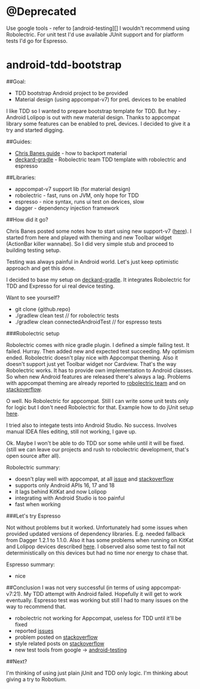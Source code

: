 # @Deprecated

Use google tools - refer to [android-testing][]
I wouldn't recommend using Robolectric. For unit test I'd use available JUnit support and for platform tests I'd go for Espresso.

android-tdd-bootstrap
=====================
##Goal:

 - TDD bootstrap Android project to be provided
 - Material design (using appcompat-v7) for preL devices to be enabled

I like TDD so I wanted to prepare bootstrap template for TDD.
But hey - Android Lolipop is out with new material design.
Thanks to appcompat library some features can be enabled to preL devices.
I decided to give it a try and started digging.

##Guides:

 - [Chris Banes guide][1] - how to backport material
 - [deckard-gradle][2] - Robolectric team TDD template with robolectric and espresso

##Libraries:

 - appcompat-v7 support lib (for material design)
 - robolectric - fast, runs on JVM, only hope for TDD
 - espresso - nice syntax, runs ui test on devices, slow
 - dagger - dependency injection framework

##How did it go?

Chris Banes posted some notes how to start using new support-v7 ([here][1]).
I started from here and played with theming and new Toolbar widget (ActionBar killer wannabe).
So I did very simple stub and proceed to building testing setup.

Testing was always painful in Android world. Let's just keep optimistic approach and get this done.

I decided to base my setup on [deckard-gradle][2].
It integrates Robolectric for TDD and Expresso for ui real device testing.

Want to see yourself?

 - git clone {github.repo}
 - ./gradlew clean test // for robolectric tests
 - ./gradlew clean connectedAndroidTest // for espresso tests

###Robolectric setup

Robolectric comes with nice gradle plugin.
I defined a simple failing test. It failed. Hurray.
Then added new and expected test succeeding.
My optimism ended.
Robolectric doesn't play nice with Appcompat theming.
Also it doesn't support just yet Toolbar widget nor Cardview.
That's the way Robolectric works.
It has to provide own implementation to Android classes.
So when new Android features are released there's always a lag.
Problems with appcompat theming are already reported to [robolectric team][3] and on [stackoverflow][4].

O well. No Robolectric for appcompat.
Still I can write some unit tests only for logic but I don't need Robolectric for that.
Example how to do jUnit setup [here][5].

I tried also to integate tests into Android Studio. No success.
Involves manual IDEA files editing, still not working, I gave up.

Ok. Maybe I won't be able to do TDD sor some while until it will be fixed.
(still we can leave our projects and rush to robolectric development, that's open source after all).

Robolectric summary:

 - doesn't play well with appcompat, at all [issue][3] and [stackoverflow][4]
 - supports only Android APIs 16, 17 and 18
 - it lags behind KitKat and now Lolipop
 - integrating with Android Studio is too painful
 - fast when working

###Let's try Espresso

Not without problems but it worked.
Unfortunately had some issues when provided updated versions of dependency libraries.
E.g. needed fallback from Dagger 1.2.1 to 1.1.0.
Also it has some problems when running on KitKat and Lolipop devices described [here][6].
I observed also some test to fail not deterministically on this devices but
had no time nor energy to chase that.

Espresso summary:

 - nice

##Conclusion
I was not very successful (in terms of using appcompat-v7:21).
My TDD attempt with Android failed. Hopefully it will get to work eventually.
Espresso test was working but still I had to many issues on the way to recommend that.

 - robolectric not working for Appcompat, useless for TDD until it'll be fixed
 - reported [issues][3]
 - problem posted on [stackoverflow][4]
 - style related posts on [stackoverflow][6]
 - new test tools from google -> [android-testing][7]

 [1]: https://chris.banes.me/2014/10/17/appcompat-v21
 [2]: https://github.com/robolectric/deckard-gradle
 [3]: https://github.com/robolectric/robolectric/issues/1332
 [4]: http://stackoverflow.com/questions/26512839/android-lolipop-appcompat-problems-running-with-robolectric
 [5]: http://tryge.com/2013/02/28/android-gradle-build/
 [6]: http://stackoverflow.com/questions/24231913/cant-find-parent-for-styledata-when-using-robolectric-in-android-studio-with-ap
 [7]: https://github.com/googlesamples/android-testing

 ##Next?

 I'm thinking of using just plain jUnit and TDD only logic. I'm thinking about giving a try to Robotium.

